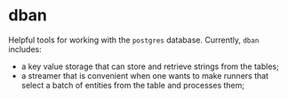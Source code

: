 # dban

Helpful tools for working with the `postgres` database. Currently, `dban` includes:

- a key value storage that can store and retrieve strings from the tables;
- a streamer that is convenient when one wants to make runners that select a batch of entities from the table and processes them;
